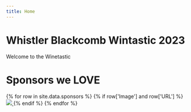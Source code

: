 ```yaml
---
title: Home
---
```


# Whistler Blackcomb Wintastic 2023

Welcome to the Winetastic

# Sponsors we **LOVE**

<div>
  {% for row in site.data.sponsors %}
    {% if row['Image'] and row['URL'] %}
      <a href="{{row['URL']}}">
      <img src="{{row['Image']}}">
      </a>
    {% endif %}
  {% endfor %}
</div>
